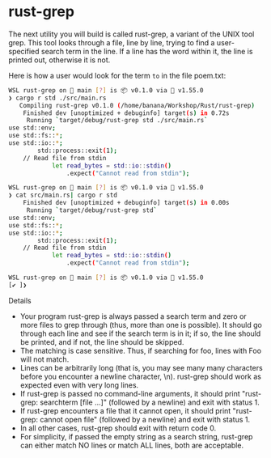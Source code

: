 # rust-grep

The next utility you will build is called rust-grep, a variant of the UNIX tool grep. This tool looks through a file, line by line, trying to find a user-specified search term in the line. If a line has the word within it, the line is printed out, otherwise it is not.  

Here is how a user would look for the term `to` in the file poem.txt:

```bash
WSL rust-grep on  main [?] is 📦 v0.1.0 via 🦀 v1.55.0
❯ cargo r std ./src/main.rs
   Compiling rust-grep v0.1.0 (/home/banana/Workshop/Rust/rust-grep)
    Finished dev [unoptimized + debuginfo] target(s) in 0.72s
     Running `target/debug/rust-grep std ./src/main.rs`
use std::env;
use std::fs::*;
use std::io::*;
        std::process::exit(1);
    // Read file from stdin
            let read_bytes = std::io::stdin()
                .expect("Cannot read from stdin");

WSL rust-grep on  main [?] is 📦 v0.1.0 via 🦀 v1.55.0
❯ cat src/main.rs| cargo r std
    Finished dev [unoptimized + debuginfo] target(s) in 0.00s
     Running `target/debug/rust-grep std`
use std::env;
use std::fs::*;
use std::io::*;
        std::process::exit(1);
    // Read file from stdin
            let read_bytes = std::io::stdin()
                .expect("Cannot read from stdin");

WSL rust-grep on  main [?] is 📦 v0.1.0 via 🦀 v1.55.0
[✔️ ]❯

```

Details  
- Your program rust-grep is always passed a search term and zero or more files to grep through (thus, more than one is possible). It should go through each line and see if the search term is in it; if so, the line should be printed, and if not, the line should be skipped.
- The matching is case sensitive. Thus, if searching for foo, lines with Foo will not match.
- Lines can be arbitrarily long (that is, you may see many many characters before you encounter a newline character, \n). rust-grep should work as expected even with very long lines. 
- If rust-grep is passed no command-line arguments, it should print "rust-grep: searchterm [file ...]" (followed by a newline) and exit with status 1.
- If rust-grep encounters a file that it cannot open, it should print "rust-grep: cannot open file" (followed by a newline) and exit with status 1.
- In all other cases, rust-grep should exit with return code 0.
- For simplicity, if passed the empty string as a search string, rust-grep can either match NO lines or match ALL lines, both are acceptable.

